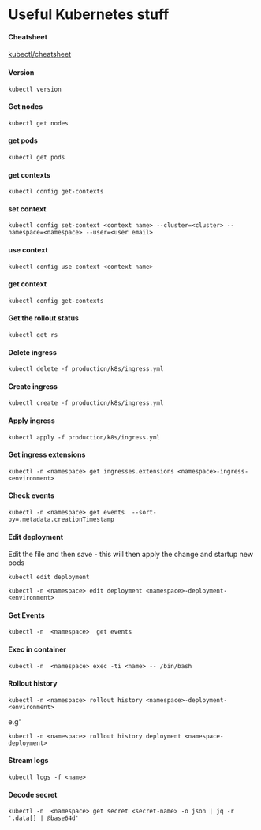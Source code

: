 # Useful Kubernetes stuff

#### Cheatsheet
[kubectl/cheatsheet](https://kubernetes.io/docs/reference/kubectl/cheatsheet/)

#### Version
```
kubectl version
```

#### Get nodes
```
kubectl get nodes
```

#### get pods
```
kubectl get pods
```

#### get contexts
```
kubectl config get-contexts
```

#### set context
```
kubectl config set-context <context name> --cluster=<cluster> --namespace=<namespace> --user=<user email>
```

#### use context
```
kubectl config use-context <context name>
```

#### get context
```
kubectl config get-contexts
```

#### Get the rollout status
```
kubectl get rs
```

#### Delete ingress
```
kubectl delete -f production/k8s/ingress.yml 
```

#### Create ingress
```
kubectl create -f production/k8s/ingress.yml 
```

#### Apply ingress
```
kubectl apply -f production/k8s/ingress.yml 
```

#### Get ingress extensions
```
kubectl -n <namespace> get ingresses.extensions <namespace>-ingress-<environment>
```

#### Check events
```
kubectl -n <namespace> get events  --sort-by=.metadata.creationTimestamp
```

#### Edit deployment
Edit the file and then save - this will then apply the change and startup new pods
```
kubectl edit deployment
```
```
kubectl -n <namespace> edit deployment <namespace>-deployment-<environment>
```

#### Get Events
```
kubectl -n  <namespace>  get events
```

#### Exec in container
```
kubectl -n  <namespace> exec -ti <name> -- /bin/bash
```

#### Rollout history
```
kubectl -n <namespace> rollout history <namespace>-deployment-<environment>
```
e.g"
```
kubectl -n <namespace> rollout history deployment <namespace-deployment>
```

#### Stream logs
```
kubectl logs -f <name>
```

#### Decode secret
```
kubectl -n  <namespace> get secret <secret-name> -o json | jq -r '.data[] | @base64d'
```
